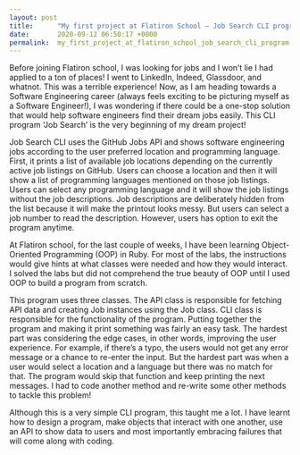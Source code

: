 ```yaml
---
layout: post
title:      "My first project at Flatiron School – Job Search CLI program! "
date:       2020-09-12 06:50:17 +0000
permalink:  my_first_project_at_flatiron_school_job_search_cli_program
---
```



Before joining Flatiron school, I was looking for jobs and I won’t lie I had applied to a ton of places! I went to LinkedIn, Indeed, Glassdoor, and whatnot. This was a terrible experience! Now, as I am heading towards a Software Engineering career (always feels exciting to be picturing myself as a Software Engineer!), I was wondering if there could be a one-stop solution that would help software engineers find their dream jobs easily. This CLI program ‘Job Search’ is the very beginning of my dream project! 

Job Search CLI uses the GitHub Jobs API and shows software engineering jobs according to the user preferred location and programming language. First, it prints a list of available job locations depending on the currently active job listings on GitHub. Users can choose a location and then it will show a list of programming languages mentioned on those job listings. Users can select any programming language and it will show the job listings without the job descriptions. Job descriptions are deliberately hidden from the list because it will make the printout looks messy. But users can select a job number to read the description. However, users has option to exit the program anytime.

At Flatiron school, for the last couple of weeks, I have been learning Object-Oriented Programming (OOP) in Ruby. For most of the labs, the instructions would give hints at what classes were needed and how they would interact. I solved the labs but did not comprehend the true beauty of OOP until I used OOP to build a program from scratch. 

This program uses three classes. The API class is responsible for fetching API data and creating Job instances using the Job class. CLI class is responsible for the functionality of the program. Putting together the program and making it print something was fairly an easy task. The hardest part was considering the edge cases, in other words, improving the user experience. For example, if there’s a typo, the users would not get any error message or a chance to re-enter the input. But the hardest part was when a user would select a location and a language but there was no match for that. The program would skip that function and keep printing the next messages. I had to code another method and re-write some other methods to tackle this problem!

Although this is a very simple CLI program, this taught me a lot. I have learnt how to design a program, make objects that interact with one another, use an API to show data to users and most importantly embracing failures that will come along with coding.

